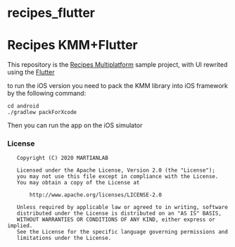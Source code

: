 # recipes_flutter

Recipes KMM+Flutter
=====================

This repository is the [Recipes Multiplatform](https://github.com/topinambur/recipes_multiplatform) sample project, with UI rewrited using the [Flutter](https://flutter.dev)

to run the iOS version you need to pack the KMM library into iOS framework by the following command:
```
cd android
./gradlew packForXcode
```

Then you can run the app on the iOS simulator


### License
```
   Copyright (C) 2020 MARTIANLAB

   Licensed under the Apache License, Version 2.0 (the "License");
   you may not use this file except in compliance with the License.
   You may obtain a copy of the License at

       http://www.apache.org/licenses/LICENSE-2.0

   Unless required by applicable law or agreed to in writing, software
   distributed under the License is distributed on an "AS IS" BASIS,
   WITHOUT WARRANTIES OR CONDITIONS OF ANY KIND, either express or implied.
   See the License for the specific language governing permissions and
   limitations under the License.
```
